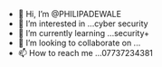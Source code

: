 - 👋 Hi, I’m @PHILIPADEWALE
- 👀 I’m interested in ...cyber security
- 🌱 I’m currently learning ...security+
- 💞️ I’m looking to collaborate on ...
- 📫 How to reach me ...07737234381

<!---
PHILIPADEWALE/PHILIPADEWALE is a ✨ special ✨ repository because its `README.md` (this file) appears on your GitHub profile.
You can click the Preview link to take a look at your changes.
--->
